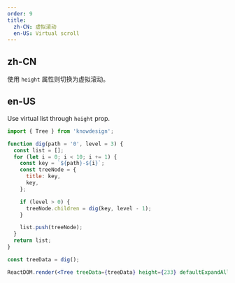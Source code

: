 ```yaml
---
order: 9
title:
  zh-CN: 虚拟滚动
  en-US: Virtual scroll
---
```


## zh-CN

使用 `height` 属性则切换为虚拟滚动。

## en-US

Use virtual list through `height` prop.

```jsx
import { Tree } from 'knowdesign';

function dig(path = '0', level = 3) {
  const list = [];
  for (let i = 0; i < 10; i += 1) {
    const key = `${path}-${i}`;
    const treeNode = {
      title: key,
      key,
    };

    if (level > 0) {
      treeNode.children = dig(key, level - 1);
    }

    list.push(treeNode);
  }
  return list;
}

const treeData = dig();

ReactDOM.render(<Tree treeData={treeData} height={233} defaultExpandAll />, mountNode);
```
